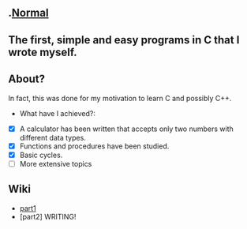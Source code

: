 .[Normal](https://github.com/tech-voyager/my-history.c/tree/main/normal)
----
The first, simple and easy programs in C that I wrote myself.
----

## About?
In fact, this was done for my motivation to learn C and possibly C++.

- What have I achieved?:
- [x] A calculator has been written that accepts only two numbers with different data types.
- [x] Functions and procedures have been studied.
- [x] Basic cycles.
- [ ] More extensive topics

## Wiki

- [part1](https://github.com/tech-voyager/my-history.c/tree/main/wiki/part1)
- [part2] WRITING!

